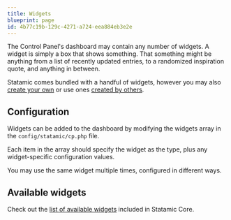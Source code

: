 ```yaml
---
title: Widgets
blueprint: page
id: 4b77c19b-129c-4271-a724-eea884eb3e2e
---
```

The Control Panel's dashboard may contain any number of widgets. A widget is simply a box that shows something. That something might be anything from a list of recently updated entries, to a randomized inspiration quote, and anything in between.

Statamic comes bundled with a handful of widgets, however you may also [create your own](/extending/widgets) or use ones [created by others](https://statamic.com/addons/tags/widget).

## Configuration
Widgets can be added to the dashboard by modifying the widgets array in the `config/statamic/cp.php` file.

Each item in the array should specify the widget as the type, plus any widget-specific configuration values.

You may use the same widget multiple times, configured in different ways.

## Available widgets

Check out the [list of available widgets](/reference/widgets) included in Statamic Core.
